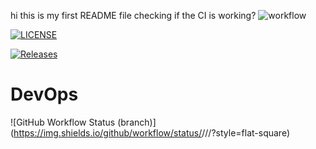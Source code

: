 hi this is my first README file
checking if the CI is working?
![workflow](https://github.com/<UserName>/<RepositoryName>/actions/workflows/main.yml/badge.svg)

[![LICENSE](https://img.shields.io/github/license/<EshalImran27>/devops.svg?style=flat-square)](https://github.com/<EshalImran27>/devops/blob/master/LICENSE)

[![Releases](https://img.shields.io/github/release/<EshalImran27>/devops/all.svg?style=flat-square)](https://github.com/<EshalImran27>/devops/releases)

# DevOps
![GitHub Workflow Status (branch)](https://img.shields.io/github/workflow/status/<username>/<repository>/<action name taken from main.yml>/<branch>?style=flat-square)


